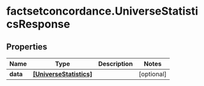 # factsetconcordance.UniverseStatisticsResponse

## Properties

Name | Type | Description | Notes
------------ | ------------- | ------------- | -------------
**data** | [**[UniverseStatistics]**](UniverseStatistics.md) |  | [optional] 


